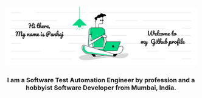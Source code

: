 <h1 align="center">
  <br>
  <img src="images/intro.png" alt="Hello, I'm Pankaj" width="600">
  <br>
</h1>

<h3 align='center'><strong>
    I am a Software Test Automation Engineer by profession and a hobbyist Software Developer from Mumbai, India.</strong>
</h3>

<h1/>